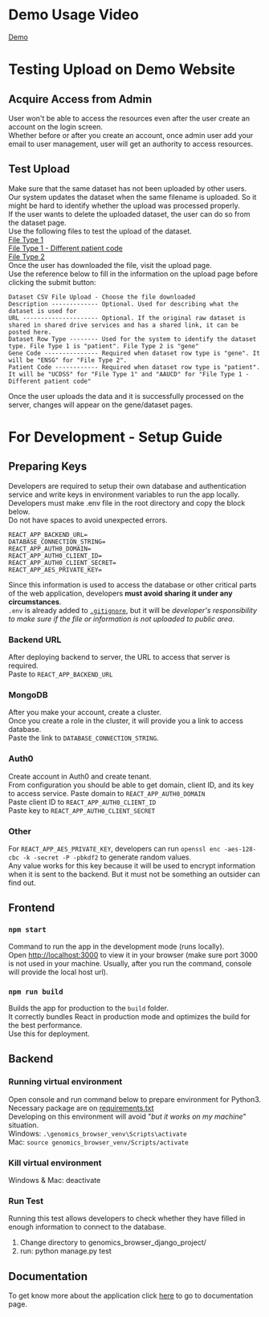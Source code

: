 # Demo Usage Video
[Demo](https://youtu.be/N6hD3TYlTgg)

# Testing Upload on Demo Website

## Acquire Access from Admin
User won't be able to access the resources even after the user create an account on the login screen.\
Whether before or after you create an account, once admin user add your email to user management, user will get an authority to access resources.

## Test Upload
Make sure that the same dataset has not been uploaded by other users.\
Our system updates the dataset when the same filename is uploaded. So it might be hard to identify whether the upload was processed properly.\
If the user wants to delete the uploaded dataset, the user can do so from the dataset page.\
Use the following files to test the upload of the dataset.\
[File Type 1](https://github.com/Carmona-MoraUCD/Human-Genomics-Browser/blob/main/sample_data/ranking_csv_check.csv)\
[File Type 1 - Different patient code](https://github.com/Carmona-MoraUCD/Human-Genomics-Browser/blob/main/sample_data/diff_code_na.csv)\
[File Type 2](https://github.com/Carmona-MoraUCD/Human-Genomics-Browser/blob/main/sample_data/dataset_type2_3pats.csv)\
Once the user has downloaded the file, visit the upload page.\
Use the reference below to fill in the information on the upload page before clicking the submit button:
```
Dataset CSV File Upload - Choose the file downloaded
Description ------------- Optional. Used for describing what the dataset is used for
URL --------------------- Optional. If the original raw dataset is shared in shared drive services and has a shared link, it can be posted here.
Dataset Row Type -------- Used for the system to identify the dataset type. File Type 1 is "patient". File Type 2 is "gene"
Gene Code --------------- Required when dataset row type is "gene". It will be "ENSG" for "File Type 2".
Patient Code ------------ Required when dataset row type is "patient". It will be "UCDSS" for "File Type 1" and "AAUCD" for "File Type 1 - Different patient code"
```
Once the user uploads the data and it is successfully processed on the server, changes will appear on the gene/dataset pages.

# For Development - Setup Guide

## Preparing Keys

Developers are required to setup their own database and authentication service and write keys in environment variables to run the app locally.\
Developers must make .env file in the root directory and copy the block below.\
Do not have spaces to avoid unexpected errors.
```
REACT_APP_BACKEND_URL=
DATABASE_CONNECTION_STRING=
REACT_APP_AUTH0_DOMAIN=
REACT_APP_AUTH0_CLIENT_ID=
REACT_APP_AUTH0_CLIENT_SECRET=
REACT_APP_AES_PRIVATE_KEY=
```
Since this information is used to access the database or other critical parts of the web application, developers **must avoid sharing it under any circumstances**.\
`.env` is already added to [`.gitignore`](https://github.com/Carmona-MoraUCD/Human-Genomics-Browser/blob/main/.gitignore), but it will be *developer's responsibility to make sure if the file or information is not uploaded to public area*.

### Backend URL
After deploying backend to server, the URL to access that server is required.\
Paste to `REACT_APP_BACKEND_URL`

### MongoDB
After you make your account, create a cluster.\
Once you create a role in the cluster, it will provide you a link to access database.\
Paste the link to `DATABASE_CONNECTION_STRING`.

### Auth0
Create account in Auth0 and create tenant.\
From configuration you should be able to get domain, client ID, and its key to access service.
Paste domain to `REACT_APP_AUTH0_DOMAIN`\
Paste client ID to `REACT_APP_AUTH0_CLIENT_ID`\
Paste key to `REACT_APP_AUTH0_CLIENT_SECRET`

### Other
For `REACT_APP_AES_PRIVATE_KEY`, developers can run `openssl enc -aes-128-cbc -k -secret -P -pbkdf2` to generate random values.\
Any value works for this key because it will be used to encrypt information when it is sent to the backend. But it must not be something an outsider can find out.


## Frontend

### `npm start`

Command to run the app in the development mode (runs locally).\
Open [http://localhost:3000](http://localhost:3000) to view it in your browser (make sure port 3000 is not used in your machine. Usually, after you run the command, console will provide the local host url).

### `npm run build`

Builds the app for production to the `build` folder.\
It correctly bundles React in production mode and optimizes the build for the best performance.\
Use this for deployment.

## Backend

### Running virtual environment
Open console and run command below to prepare environment for Python3. Necessary package are on [requirements.txt](https://github.com/Carmona-MoraUCD/Human-Genomics-Browser/blob/main/requirements.txt)\
Developing on this environment will avoid "*but it works on my machine*" situation.\
Windows: `.\genomics_browser_venv\Scripts\activate`\
Mac: `source genomics_browser_venv/Scripts/activate`

### Kill virtual environment
Windows & Mac: deactivate

### Run Test
Running this test allows developers to check whether they have filled in enough information to connect to the database.
1. Change directory to genomics_browser_django_project/
2. run: python manage.py test

## Documentation
To get know more about the application click [here](https://docs.google.com/document/d/1hcC7I3j7zIeZzKS3vapvWQNSpuW-f43TKsUm23EZ6ec/edit?usp=sharing) to go to documentation page. 

